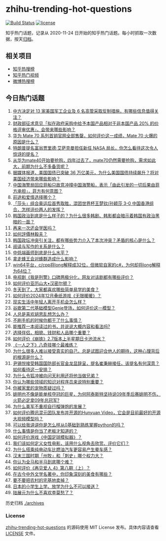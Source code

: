 # zhihu-trending-hot-questions

[![Build Status](https://github.com/justjavac/zhihu-trending-hot-questions/workflows/ci/badge.svg?branch=master)](https://github.com/justjavac/zhihu-trending-hot-questions/actions)
[![license](https://img.shields.io/github/license/justjavac/zhihu-trending-hot-questions)](https://github.com/justjavac/zhihu-trending-hot-questions/blob/master/LICENSE)

知乎热门话题，记录从 2020-11-24
日开始的知乎热门话题。每小时抓取一次数据，按天[归档](./archives)。

## 相关项目

- [知乎热搜榜](https://github.com/justjavac/zhihu-trending-top-search)
- [知乎热门视频](https://github.com/justjavac/zhihu-trending-hot-video)
- [微博热搜榜](https://github.com/justjavac/weibo-trending-hot-search)

## 今日热门话题

<!-- BEGIN -->
<!-- 最后更新时间 Fri Dec 06 2024 05:20:10 GMT+0800 (China Standard Time) -->

1. [中方决定对 13 家美国军工企业及 6 名高管采取反制措施，有哪些信息值得关注？](https://www.zhihu.com/question/6031660685)
1. [财政部征求意见「拟在政府采购中给予本国产品相对于非本国产品 20% 的价格评审优惠」，会带来哪些影响？](https://www.zhihu.com/question/6051892835)
1. [华为 Mate 70 系列首销官网全部售罄，如何评价这一成绩，Mate 70 火爆的原因是什么？](https://www.zhihu.com/question/5931749412)
1. [特朗普提名富翁贾里德·艾萨克曼担任新任 NASA 局长，你怎么看待这次令人惊讶的提名？](https://www.zhihu.com/question/6015579626)
1. [从华为mate40开始要抢购，四年过去了，mate70仍然需要抢购，需求如此大，前期为什么不多备货呢？](https://www.zhihu.com/question/5463730508)
1. [据媒体报道，美国国债已突破 36 万亿美元，为什么美国国债持续飙升？将对美国经济带来哪些影响？](https://www.zhihu.com/question/6044543519)
1. [中国海警局回应菲船只故意冲撞中国海警船，表示「由此引发的一切后果由菲方承担」，菲方有何意图？](https://www.zhihu.com/question/5922385306)
1. [前途和爱情选择哪个？](https://www.zhihu.com/question/822968100)
1. [「莎头」组合奥运后首秀取胜，混团世界杯王楚钦/孙颖莎 3-0 中国香港组合，怎样评价两人的发挥？](https://www.zhihu.com/question/6054863103)
1. [韩国政治到底是什么样子的？为什么很多韩剧、韩影都会暗示着韩国有政治黑暗的一面？](https://www.zhihu.com/question/5876531961)
1. [再来一次还会学医吗？](https://www.zhihu.com/question/5405228267)
1. [如何評價林毅夫？](https://www.zhihu.com/question/21447982)
1. [韩国政坛冲突引关注，都有哪些势力介入了本次冲突？矛盾的核心是什么？](https://www.zhihu.com/question/5878059743)
1. [阅读与写作的关系是什么？](https://www.zhihu.com/question/5633218602)
1. [中低端画师到底是什么水平？](https://www.zhihu.com/question/533533465)
1. [拿走蜂王会对蜂群造成什么影响？](https://www.zhihu.com/question/27365096)
1. [win64平台，c/cpp将long解释成32位，但微软自家的c#，为何却将long解释为64位？](https://www.zhihu.com/question/5779674109)
1. [电视剧《我是刑警》口碑两极分化，网友对该剧都有哪些评价？](https://www.zhihu.com/question/5387647823)
1. [如何评价亚历山大•汉密尔顿？](https://www.zhihu.com/question/26193239)
1. [冬天到了，大家都喜欢哪些简单易学的美食？](https://www.zhihu.com/question/5467467872)
1. [如何评价2024年12月叠纸游戏《无限暖暖》？](https://www.zhihu.com/question/5854576122)
1. [现实生活中年轻人离开手机会怎么样？](https://www.zhihu.com/question/5804987306)
1. [谷歌第二代基础模型Genie登场，如何评价这一模型？](https://www.zhihu.com/question/5973008343)
1. [人总是喜欢胡思乱想怎么办？](https://www.zhihu.com/question/5944969865)
1. [不刷手机的时候你都干了什么事情？](https://www.zhihu.com/question/5968361806)
1. [能推荐一本阅读过的书，并说说大概内容和看法吗?](https://www.zhihu.com/question/606683754)
1. [选择伴侣，相貌、钱财和人品哪个重要？](https://www.zhihu.com/question/3624695858)
1. [如何评价《崩铁》2.7版本上半星期日卡池流水？](https://www.zhihu.com/question/5944996668)
1. [《一人之下》八奇技哪个最难练？](https://www.zhihu.com/question/623549366)
1. [为什么很多人难以接受真实的自己，总是试图迎合他人的期待，这种心理背后的根源是什么？](https://www.zhihu.com/question/5544964593)
1. [尹锡悦接受韩国国防部长官金龙显辞呈，提名崔秉赫接任，该提名有何深意？如何看待这一安排？](https://www.zhihu.com/question/6000186675)
1. [为什么令狐冲被向问天利用还将他当做兄弟？](https://www.zhihu.com/question/51460307)
1. [你认为哪些领域的知识对程序员来说特别重要？](https://www.zhihu.com/question/5392270023)
1. [你被家里的宠物质疑过吗？](https://www.zhihu.com/question/2542102835)
1. [姚明也不像是能单核夺冠的巨星，为何阿泰斯特坚持说09年季后赛姚明不伤，火箭必定拿09年总冠军?](https://www.zhihu.com/question/730022668)
1. [为什么美军不重视自行榴弹炮的发展？](https://www.zhihu.com/question/653636809)
1. [如何评价腾讯混元团队发布并开源的Hunyuan Video，它会是目前最好的开源大视频模型吗？](https://www.zhihu.com/question/5861691391)
1. [可以给我讲讲你是怎么样从0基础到熟练掌握python的吗？](https://www.zhihu.com/question/5325834671)
1. [什么事情是你当了老板才知道的？](https://www.zhihu.com/question/364147974)
1. [如何评价游戏《中国足球模拟器》？](https://www.zhihu.com/question/5749637684)
1. [我们该如何定义女性电影，该用什么视角去欣赏、评价它们？](https://www.zhihu.com/question/4915436465)
1. [为什么搭乘纯电动车比燃油汽车更容易产生晕车感？](https://www.zhihu.com/question/65580976)
1. [汉末三国时期「州牧」和「刺史」哪个权力大？](https://www.zhihu.com/question/5232444913)
1. [你认为全马和半马到底哪个难？](https://www.zhihu.com/question/3189768399)
1. [如何评价《再见爱人 4》第八期（上）？](https://www.zhihu.com/question/6019453083)
1. [在古今中外文学名著中，你印象深刻的美食有哪些？](https://www.zhihu.com/question/4412347922)
1. [要不要把农村的宅基地卖掉？](https://www.zhihu.com/question/583902271)
1. [日本的小学生上学、放学为什么不可以接送？](https://www.zhihu.com/question/5900994708)
1. [陆展元为什么不喜欢李莫愁了？](https://www.zhihu.com/question/319128517)

<!-- END -->

历史归档 [./archives](./archives)

### License

[zhihu-trending-hot-questions](https://github.com/justjavac/zhihu-trending-hot-questions)
的源码使用 MIT License 发布。具体内容请查看 [LICENSE](./LICENSE) 文件。
